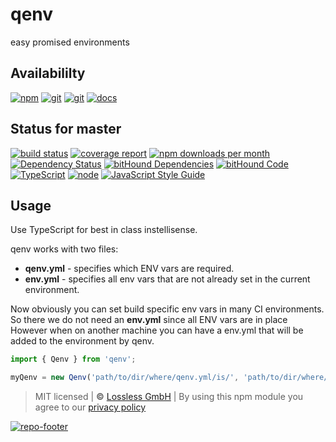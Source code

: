 # qenv

easy promised environments

## Availabililty

[![npm](https://pushrocks.gitlab.io/assets/repo-button-npm.svg)](https://www.npmjs.com/package/qenv)
[![git](https://pushrocks.gitlab.io/assets/repo-button-git.svg)](https://GitLab.com/pushrocks/qenv)
[![git](https://pushrocks.gitlab.io/assets/repo-button-mirror.svg)](https://github.com/pushrocks/qenv)
[![docs](https://pushrocks.gitlab.io/assets/repo-button-docs.svg)](https://pushrocks.gitlab.io/qenv/)

## Status for master

[![build status](https://GitLab.com/pushrocks/qenv/badges/master/build.svg)](https://GitLab.com/pushrocks/qenv/commits/master)
[![coverage report](https://GitLab.com/pushrocks/qenv/badges/master/coverage.svg)](https://GitLab.com/pushrocks/qenv/commits/master)
[![npm downloads per month](https://img.shields.io/npm/dm/qenv.svg)](https://www.npmjs.com/package/qenv)
[![Dependency Status](https://david-dm.org/pushrocks/qenv.svg)](https://david-dm.org/pushrocks/qenv)
[![bitHound Dependencies](https://www.bithound.io/github/pushrocks/qenv/badges/dependencies.svg)](https://www.bithound.io/github/pushrocks/qenv/master/dependencies/npm)
[![bitHound Code](https://www.bithound.io/github/pushrocks/qenv/badges/code.svg)](https://www.bithound.io/github/pushrocks/qenv)
[![TypeScript](https://img.shields.io/badge/TypeScript-2.x-blue.svg)](https://nodejs.org/dist/latest-v6.x/docs/api/)
[![node](https://img.shields.io/badge/node->=%206.x.x-blue.svg)](https://nodejs.org/dist/latest-v6.x/docs/api/)
[![JavaScript Style Guide](https://img.shields.io/badge/code%20style-standard-brightgreen.svg)](http://standardjs.com/)

## Usage

Use TypeScript for best in class instellisense.

qenv works with two files:

- **qenv.yml** - specifies which ENV vars are required.
- **env.yml** - specifies all env vars that are not already set in the current environment.

Now obviously you can set build specific env vars in many CI environments.
So there we do not need an **env.yml** since all ENV vars are in place
However when on another machine you can have a env.yml that will be added to the environment by qenv.

```javascript
import { Qenv } from 'qenv';

myQenv = new Qenv('path/to/dir/where/qenv.yml/is/', 'path/to/dir/where/env.yml/is(');
```

> MIT licensed | **&copy;** [Lossless GmbH](https://lossless.gmbh)
> | By using this npm module you agree to our [privacy policy](https://lossless.gmbH/privacy.html)

[![repo-footer](https://pushrocks.gitlab.io/assets/repo-footer.svg)](https://push.rocks)
